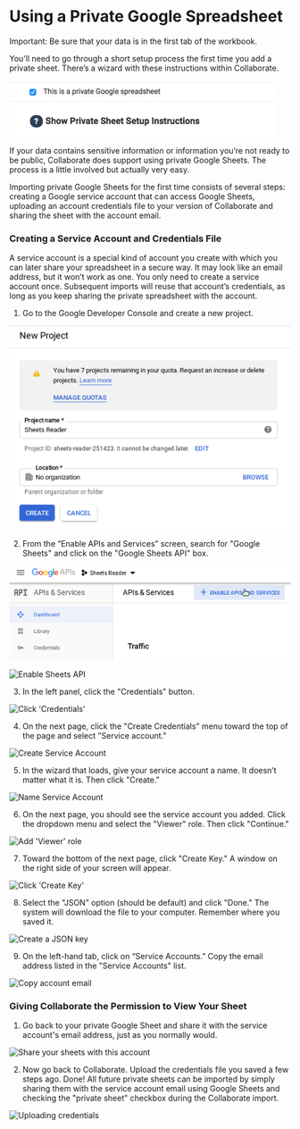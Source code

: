 # Using a Private Google Spreadsheet

Important: Be sure that your data is in the first tab of the workbook.

You'll need to go through a short setup process the first time you add a private sheet. There’s a wizard with these instructions within Collaborate.

![](../../.gitbook/assets/screen-shot-2019-09-09-at-9.35.36-am.png)

If your data contains sensitive information or information you’re not ready to be public, Collaborate does support using private Google Sheets. The process is a little involved but actually very easy.

Importing private Google Sheets for the first time consists of several steps: creating a Google service account that can access Google Sheets, uploading an account credentials file to your version of Collaborate and sharing the sheet with the account email.

### Creating a Service Account and Credentials File

A service account is a special kind of account you create with which you can later share your spreadsheet in a secure way. It may look like an email address, but it won’t work as one. You only need to create a service account once. Subsequent imports will reuse that account’s credentials, as long as you keep sharing the private spreadsheet with the account.

1. Go to the Google Developer Console and create a new project.

![](../../.gitbook/assets/image%20%281%29.png)

2. From the “Enable APIs and Services” screen, search for "Google Sheets" and click on the "Google Sheets API" box.

![](../../.gitbook/assets/image.png)

![Enable Sheets API](https://raw.githubusercontent.com/propublica/django-collaborative/master/django_models_from_csv/static/django_models_from_csv/instructions/03-enable-sheets-apis.png)

3. In the left panel, click the "Credentials" button.

![Click &apos;Credentials&apos;](https://raw.githubusercontent.com/propublica/django-collaborative/master/django_models_from_csv/static/django_models_from_csv/instructions/04-click-credentials.png)

4. On the next page, click the "Create Credentials" menu toward the top of the page and select "Service account."

![Create Service Account](https://raw.githubusercontent.com/propublica/django-collaborative/master/django_models_from_csv/static/django_models_from_csv/instructions/05-create-service-account.png)

5. In the wizard that loads, give your service account a name. It doesn’t matter what it is. Then click "Create."

![Name Service Account](https://raw.githubusercontent.com/propublica/django-collaborative/master/django_models_from_csv/static/django_models_from_csv/instructions/06-name-service-account.png)

6. On the next page, you should see the service account you added. Click the dropdown menu and select the "Viewer" role. Then click "Continue."

![Add &apos;Viewer&apos; role](https://raw.githubusercontent.com/propublica/django-collaborative/master/django_models_from_csv/static/django_models_from_csv/instructions/07-add-viewer-role.png)

7. Toward the bottom of the next page, click "Create Key." A window on the right side of your screen will appear.

![Click &apos;Create Key&apos;](https://raw.githubusercontent.com/propublica/django-collaborative/master/django_models_from_csv/static/django_models_from_csv/instructions/08-create-key.png)

8. Select the "JSON" option \(should be default\) and click "Done." The system will download the file to your computer. Remember where you saved it.

![Create a JSON key](https://raw.githubusercontent.com/propublica/django-collaborative/master/django_models_from_csv/static/django_models_from_csv/instructions/09-create-json-key.png)

9. On the left-hand tab, click on “Service Accounts.” Copy the email address listed in the "Service Accounts" list.

![Copy account email](https://raw.githubusercontent.com/propublica/django-collaborative/master/django_models_from_csv/static/django_models_from_csv/instructions/10-copy-service-account-email.png)

### Giving Collaborate the Permission to View Your Sheet

1. Go back to your private Google Sheet and share it with the service account's email address, just as you normally would. 

![Share your sheets with this account](https://raw.githubusercontent.com/propublica/django-collaborative/master/django_models_from_csv/static/django_models_from_csv/instructions/11-share-with-service-account-email.png)

2. Now go back to Collaborate. Upload the credentials file you saved a few steps ago. Done! All future private sheets can be imported by simply sharing them with the service account email using Google Sheets and checking the "private sheet" checkbox during the Collaborate import.

![Uploading credentials](https://raw.githubusercontent.com/propublica/django-collaborative/master/django_models_from_csv/static/django_models_from_csv/instructions/12-uploading-credentials.png)

